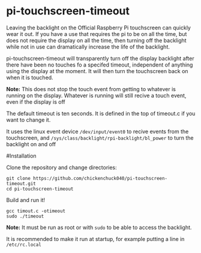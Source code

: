 # pi-touchscreen-timeout
Leaving the backlight on the Official Raspberry Pi touchscreen can quickly wear it out. If you have a use that requires the pi to be on all the time, but does not require the display on all the time, then turning off the backlight while not in use can dramatically increase the life of the backlight.

pi-touchscreen-timeout will transparently turn off the display backlight after there have been no touches fo a specifed timeout, independent of anything using the display at the moment. It will then turn the touchscreen back on when it is touched.

**Note:** This does not stop the touch event from getting to whatever is running on the display. Whatever is running will still recive a touch event, even if the display is off

The default timeout is ten seconds. It is defined in the top of timeout.c if you want to change it.

It uses the linux event device `/dev/input/event0` to recive events from the touchscreen, and `/sys/class/backlight/rpi-backlight/bl_power` to turn the backlight on and off

#Installation

Clone the repository and change directories:
```
git clone https://github.com/chickenchuck040/pi-touchscreen-timeout.git
cd pi-touchscreen-timeout
```

Build and run it!
```
gcc timout.c -otimeout
sudo ./timeout
```

**Note:** It must be run as root or with `sudo` to be able to access the backlight.

It is recommended to make it run at startup, for example putting a line in `/etc/rc.local`
